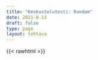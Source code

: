 ```yaml
---
title: "Keskustelutesti: Random"
date: 2021-8-13
draft: false
type: page
layout: tehtava
---
```


{{< rawhtml >}}
<div id="cardArea"></div>

  <div id="lukumaara"></div>
  <div id="buttonArea" class="grid grid-cols-1"></div>

<div id="nappaimet" class="hidden lg:block" style="text-align:center; margin:0 auto; width:50%;"> 
</div>

<script>

$(document).ready(function() {

  var currentQuestion = 0;
  var qbank = [
	["What is the capital of Assyria?"],
  ["How big is big?"],
  ["Where am I?"],
  ["What's going on?"],
  ["When am I?"],
  ];

window.addEventListener('keydown', (e) => {
    if (e.keyCode === 32 && e.target === document.body) {
      e.preventDefault();
    }
  });

  document.body.onkeydown = function(event) {
    event = event || window.event;
    var keycode = event.charCode || event.keyCode;
    if (keycode === 39 && currentQuestion < qbank.length - 1) {
    currentQuestion++;
    beginActivity();
    }
  }

    document.body.onkeydown = function(event) {
    event = event || window.event;
    var keycode = event.charCode || event.keyCode;
    if (keycode === 39 && currentQuestion === qbank.length) {
      $("#cardArea").empty();
      $("#buttonArea").empty();
      $("#buttonArea").append('<div id="restartButton" onClick="refreshPage()">Aloita alusta</div>');
      $("#cardArea").append('<div id="done">Task done</div>');
    }
  }


for (var a=[],i=0;i<5;++i) a[i]=i;

function shufflee(array) {
  var tmp, current, top = array.length;
  if(top) while(--top) {
    current = Math.floor(Math.random() * (top + 1));
    tmp = array[current];
    array[current] = array[top];
    array[top] = tmp;
  }
  return array;
}

qbank = shufflee(qbank);

  beginActivity();
  seuraava();
  kortinVaihto();

 
 	function beginActivity() {
    $("#cardArea").empty();
    $("#cardArea").append('<div id="card1" class="card">' + qbank[currentQuestion] + '</div>');
    $("#card1").css("background-color", "#1F2937");
  }
  
    function restartPage() {
        window.location.reload();
   }

  function seuraava() {
    $("#buttonArea").append('<div id="nextButton">Seuraava</div>');
    $("#nextButton").on("click", function() {
      if (currentQuestion < qbank.length - 1) {
        currentQuestion++;
        beginActivity();}
      else {
      $("#cardArea").empty();
      $("#buttonArea").empty();
      $("#buttonArea").append('<div id="restartButton" onClick="refreshPage()">Aloita alusta</div>');
      $("#cardArea").append('<div id="done">Task done</div>');
      }
      }
   )
  }
})
</script>

<style>
   #cardArea{
    width: 95%;
    height: 300px;
    margin: auto;
    margin-top: 20px;
    position: relative;
    overflow: hidden;
   }

   .card{
    width: 100%;
    height: 300px;
    position: absolute;
    text-align: center;
    font-size: 1.3em;
    color: #efefef;
    cursor: pointer;
    padding: 1em;
    display: flex;
    justify-content: center;
    align-items: center;
   }
   
   #nextButton{
    width:40%;
    text-align: center;
    font-size: 1em;
    padding:10px;
    cursor: pointer;
    color: #efefef;
    margin: auto;
    background-color: #1F2937;
    border: 1px solid  #000000;
    font: inherit;
   }
   
   #restartButton{
    width: 40%;
    text-align: center;
    font-size: 1em;
    padding: 10px;
    cursor: pointer;
    color: #efefef;
    margin: auto;
    background-color: #1F2937;
    border: 1px solid  #000000;
    font: inherit;
   }
  
   #lukumaara{
     padding-top: .7em;
     padding-bottom: .7em;
     text-align: center;
     font-size: 1em;
   }

   #valikko {
    display: flex;
    align-items: center;
    justify-content: center;
  }
  
  #valikko button {
    background-color: #FFFFFF;
    color: black;
    border: none;
    padding-left: 10px;
    padding-right: 10px;
    padding-top: 10px;
  }

  .dark #valikko button {
    background: #181A1B;
    color: white;
    border: none;
    padding-left: 10px;
    padding-right: 10px;
    padding-top: 10px;
  }
  
  div#done {
width: 100%;
    height: 300px;
    position: absolute;
    text-align: center;
    font-size: 1.3em;
    color: black;
    cursor: pointer;
    padding: 1em;
    background-color: white;
    display: flex;
    justify-content: center;
    align-items: center;
  }
  </style>